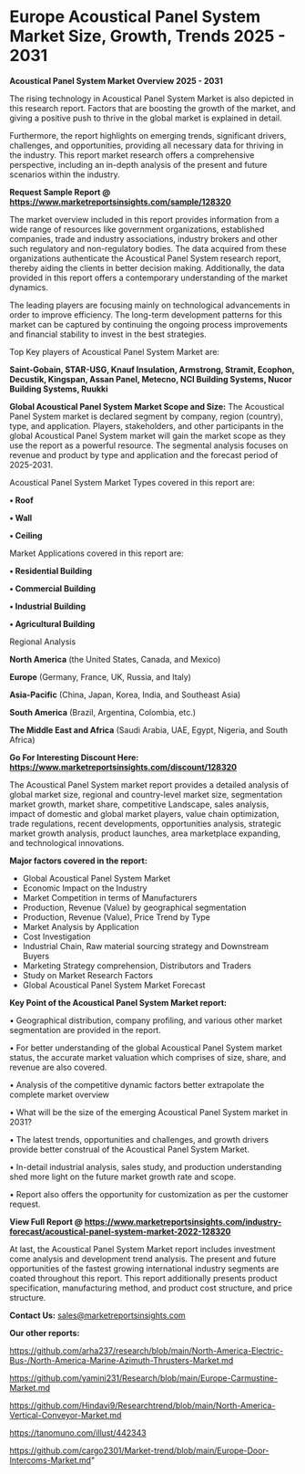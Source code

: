 # Europe Acoustical Panel System Market Size, Growth, Trends 2025 - 2031

<Strong> Acoustical Panel System Market Overview 2025 - 2031</strong>

The rising technology in Acoustical Panel System Market is also depicted in this research report. Factors that are boosting the growth of the market, and giving a positive push to thrive in the global market is explained in detail.

Furthermore, the report highlights on emerging trends, significant drivers, challenges, and opportunities, providing all necessary data for thriving in the industry. This report market research offers a comprehensive perspective, including an in-depth analysis of the present and future scenarios within the industry.

<strong>Request Sample Report @ <a href=https://www.marketreportsinsights.com/sample/128320>https://www.marketreportsinsights.com/sample/128320</a></strong>

The market overview included in this report provides information from a wide range of resources like government organizations, established companies, trade and industry associations, industry brokers and other such regulatory and non-regulatory bodies. The data acquired from these organizations authenticate the Acoustical Panel System research report, thereby aiding the clients in better decision making. Additionally, the data provided in this report offers a contemporary understanding of the market dynamics.

The leading players are focusing mainly on technological advancements in order to improve efficiency. The long-term development patterns for this market can be captured by continuing the ongoing process improvements and financial stability to invest in the best strategies.

Top Key players of Acoustical Panel System Market are:

<strong>Saint-Gobain, STAR-USG, Knauf Insulation, Armstrong, Stramit, Ecophon, Decustik, Kingspan, Assan Panel, Metecno, NCI Building Systems, Nucor Building Systems, Ruukki</strong>

<strong><b>Global Acoustical Panel System Market Scope and Size:</b></strong>
The Acoustical Panel System market is declared segment by company, region (country), type, and application. Players, stakeholders, and other participants in the global Acoustical Panel System market will gain the market scope as they use the report as a powerful resource. The segmental analysis focuses on revenue and product by type and application and the forecast period of 2025-2031.

Acoustical Panel System Market Types covered in this report are:

<strong>• Roof

• Wall

• Ceiling</strong>

Market Applications covered in this report are:

<strong>• Residential Building

• Commercial Building

• Industrial Building

• Agricultural Building</strong> 

Regional Analysis

<strong>North America</strong> (the United States, Canada, and Mexico)

<strong>Europe</strong> (Germany, France, UK, Russia, and Italy)

<strong>Asia-Pacific</strong> (China, Japan, Korea, India, and Southeast Asia)

<strong>South America</strong> (Brazil, Argentina, Colombia, etc.)

<strong>The Middle East and Africa</strong> (Saudi Arabia, UAE, Egypt, Nigeria, and South Africa)

<strong>Go For Interesting Discount Here: <a href=https://www.marketreportsinsights.com/discount/128320>https://www.marketreportsinsights.com/discount/128320</a></strong>

The Acoustical Panel System market report provides a detailed analysis of global market size, regional and country-level market size, segmentation market growth, market share, competitive Landscape, sales analysis, impact of domestic and global market players, value chain optimization, trade regulations, recent developments, opportunities analysis, strategic market growth analysis, product launches, area marketplace expanding, and technological innovations.

<strong><b>Major factors covered in the report:</b></strong>
<ul>
  <li>Global Acoustical Panel System Market </li>
  <li>Economic Impact on the Industry</li>
  <li>Market Competition in terms of Manufacturers</li>
  <li>Production, Revenue (Value) by geographical segmentation</li>
  <li>Production, Revenue (Value), Price Trend by Type</li>
  <li>Market Analysis by Application</li>
  <li>Cost Investigation</li>
  <li>Industrial Chain, Raw material sourcing strategy and Downstream Buyers</li>
  <li>Marketing Strategy comprehension, Distributors and Traders</li>
  <li>Study on Market Research Factors</li>
  <li>Global Acoustical Panel System Market Forecast</li>
</ul>

<strong><b>Key Point of the Acoustical Panel System Market report:</b></strong>

• Geographical distribution, company profiling, and various other market segmentation are provided in the report.

• For better understanding of the global Acoustical Panel System market status, the accurate market valuation which comprises of size, share, and revenue are also covered.

• Analysis of the competitive dynamic factors better extrapolate the complete market overview

• What will be the size of the emerging Acoustical Panel System market in 2031?

• The latest trends, opportunities and challenges, and growth drivers provide better construal of the Acoustical Panel System Market.

• In-detail industrial analysis, sales study, and production understanding shed more light on the future market growth rate and scope.

• Report also offers the opportunity for customization as per the customer request.

<strong><b>View Full Report @ <a href=https://www.marketreportsinsights.com/industry-forecast/acoustical-panel-system-market-2022-128320>https://www.marketreportsinsights.com/industry-forecast/acoustical-panel-system-market-2022-128320</a></b></strong>


At last, the Acoustical Panel System Market report includes investment come analysis and development trend analysis. The present and future opportunities of the fastest growing international industry segments are coated throughout this report. This report additionally presents product specification, manufacturing method, and product cost structure, and price structure.

<strong>Contact Us:</strong>
sales@marketreportsinsights.com

<strong>Our other reports:</strong>

<a href=https://github.com/arha237/research/blob/main/North-America-Electric-Bus-/North-America-Marine-Azimuth-Thrusters-Market.md>https://github.com/arha237/research/blob/main/North-America-Electric-Bus-/North-America-Marine-Azimuth-Thrusters-Market.md</a>

<a href=https://github.com/yamini231/Research/blob/main/Europe-Carmustine-Market.md>https://github.com/yamini231/Research/blob/main/Europe-Carmustine-Market.md</a>

<a href=https://github.com/Hindavi9/Researchtrend/blob/main/North-America-Vertical-Conveyor-Market.md>https://github.com/Hindavi9/Researchtrend/blob/main/North-America-Vertical-Conveyor-Market.md</a>

<a href=https://tanomuno.com/illust/442343>https://tanomuno.com/illust/442343</a>

<a href=https://github.com/cargo2301/Market-trend/blob/main/Europe-Door-Intercoms-Market.md>https://github.com/cargo2301/Market-trend/blob/main/Europe-Door-Intercoms-Market.md</a>"
